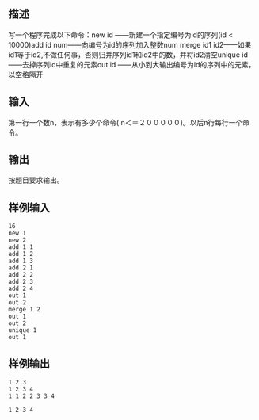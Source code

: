 ## 描述


写一个程序完成以下命令：new id ——新建一个指定编号为id的序列(id < 10000)add id num——向编号为id的序列加入整数num merge id1 id2——如果id1等于id2,不做任何事，否则归并序列id1和id2中的数，并将id2清空unique id——去掉序列id中重复的元素out id ——从小到大输出编号为id的序列中的元素，以空格隔开

## 输入


第一行一个数n，表示有多少个命令( n＜＝２０００００)。以后n行每行一个命令。

## 输出


按题目要求输出。

## 样例输入


```
16
new 1
new 2
add 1 1
add 1 2
add 1 3
add 2 1
add 2 2
add 2 3
add 2 4
out 1
out 2
merge 1 2
out 1
out 2
unique 1
out 1
```


## 样例输出


```
1 2 3 
1 2 3 4
1 1 2 2 3 3 4

1 2 3 4
```


